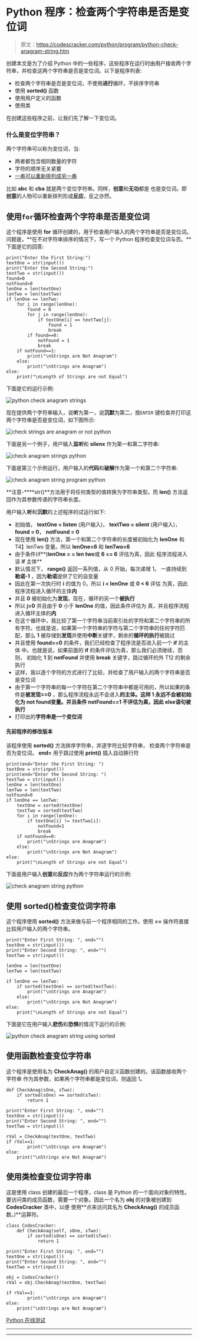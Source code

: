 # Python 程序：检查两个字符串是否是变位词

> 原文：<https://codescracker.com/python/program/python-check-anagram-string.htm>

创建本文是为了介绍 Python 中的一些程序，这些程序在运行时由用户接收两个字符串，并检查这两个字符串是否是变位词。以下是程序列表:

*   检查两个字符串是否是变位词，不使用**进行**循环，不排序字符串
*   使用 **sorted()** 函数
*   使用用户定义的函数
*   使用类

在创建这些程序之前，让我们先了解一下变位词。

### 什么是变位字符串？

两个字符串可以称为变位词，当:

*   两者都包含相同数量的字符
*   字符的顺序无关紧要
*   <u>一串可以重新排列成另一串</u>

比如 **abc** 和 **cba** 就是两个变位字符串。同样，**创意**和**无功**都是 也是变位词。即**创意**的人物可以重新排列形成**反应**，反之亦然。

## 使用`for`循环检查两个字符串是否是变位词

这个程序是使用 **for** 循环创建的，用于检查用户输入的两个字符串是否是变位词。 问题是，**在不对字符串排序的情况下，写一个 Python 程序检查变位词与否。**下面是它的回答:

```
print("Enter the First String:")
textOne = str(input())
print("Enter the Second String:")
textTwo = str(input())
found=0
notFound=0
lenOne = len(textOne)
lenTwo = len(textTwo)
if lenOne == lenTwo:
    for i in range(lenOne):
        found = 0
        for j in range(lenOne):
            if textOne[i] == textTwo[j]:
                found = 1
                break
        if found==0:
            notFound = 1
            break
    if notFound==1:
        print("\nStrings are Not Anagram")
    else:
        print("\nStrings are Anagram")
else:
    print("\nLength of Strings are not Equal")
```

下面是它的运行示例:

![python check anagram strings](img/cdbafd2ef59cc6814b370640897f1c7c.png)

现在提供两个字符串输入，说**听**为第一，说**沉默**为第二，按`ENTER` 键检查并打印这两个字符串是否是变位词，如下图所示:

![check strings are anagram or not python](img/65a23310201919b7d3258c852a3d9685.png)

下面是另一个例子，用户输入**监听**和 **silenx** 作为第一和第二字符串:

![check anagram strings python](img/4611f1695f865cf70a38515d60634da1.png)

下面是第三个示例运行，用户输入的**代码**和**破解**作为第一个和第二个字符串:

![check anagram string program python](img/7574490a77822aba8dd2d7b380799fa0.png)

**注意-****str()**方法用于将任何类型的值转换为字符串类型。而 **len()** 方法返回作为其参数传递的字符串长度。

用户输入**听**和**沉默**的上述程序的试运行如下:

*   初始值， **textOne = listen** (用户输入)， **textTwo = silent** (用户输入)， **found = 0**， **notFound = 0**
*   现在使用 **len()** 方法，第一个和第二个字符串的长度被初始化为 **lenOne** 和 T4】lenTwo 变量。所以 **lenOne=6** 和 **lenTwo=6**
*   由于条件(if**)**lenOne = = len two**或 **6 == 6** 评估为真，因此 程序流程进入该 **if** 主体**
*   默认情况下， **range()** 返回一系列值，从 0 开始，每次递增 1。 一直持续到**勒诺-1** ，因为**勒诺**提供了它的自变量
*   因此在第一次执行时 **i** 的值为 0，所以 **i < lenOne** 或 **0 < 6** 评估 为真，因此程序流程进入循环的主体**内**
*   并且 **0** 被初始化为**发现**。现在，循环的另一个**被执行**
*   所以 **j=0** 并且由于 **0** 小于 **lenOne** 的值，因此条件评估为 真，并且程序流程进入循环主体的**内**
*   在这个循环中，我比较了第一个字符串当前索引处的字符和第二个字符串的所有字符。也就是说，如果第一个字符串的字符与第二个字符串的任何字符匹配，那么 **1** 被存储到**发现**并使用**中断**关键字，剩余的**循环的执行**被跳过
*   并且使用 **found==0** 的条件，我们已经检查了程序流是否进入前一个 **if** 的主体 中。也就是说，如果前面的 **if** 的条件评估为真，那么我们必须继续，否则， 初始化 **1** 到 **notFound** 并使用 **break** 关键字，跳过循环的外 T12 的剩余执行
*   这样，我以逐个字符的方式进行了比较，并检查了用户输入的两个字符串是否是变位词
*   由于第一个字符串的每一个字符在第二个字符串中都是可用的，所以如果的条件是**被发现==0** ，那么程序流程永远不会进入**的主体。这样 1 永远不会被初始化为 **not found**变量。并且条件 **notFound==1** 不评估为真，因此 **else**语句被执行**
*   打印出的**字符串是一个变位词**

#### 先前程序的修改版本

该程序使用 **sorted()** 方法排序字符串，并逐字符比较字符串， 检查两个字符串是否为变位词。 **end=** 用于跳过使用 **print()** 插入自动换行符

```
print(end="Enter the First String: ")
textOne = str(input())
print(end="Enter the Second String: ")
textTwo = str(input())
lenOne = len(textOne)
lenTwo = len(textTwo)
notFound=0
if lenOne == lenTwo:
    textOne = sorted(textOne)
    textTwo = sorted(textTwo)
    for i in range(lenOne):
        if textOne[i] != textTwo[i]:
            notFound=1
            break
    if notFound==0:
        print("\nStrings are Anagram")
    else:
        print("\nStrings are Not Anagram")
else:
    print("\nLength of Strings are not Equal")
```

下面是用户输入**创意**和**反应**作为两个字符串运行的示例:

![check anagram string python](img/3f57080221e6f901c6450792d5bd3c72.png)

## 使用 sorted()检查变位词字符串

这个程序使用 **sorted()** 方法来做与前一个程序相同的工作。使用 **==** 操作符直接比较用户输入的两个字符串。

```
print("Enter First String: ", end="")
textOne = str(input())
print("Enter Second String: ", end="")
textTwo = str(input())

lenOne = len(textOne)
lenTwo = len(textTwo)

if lenOne == lenTwo:
    if sorted(textOne) == sorted(textTwo):
        print("\nStrings are Anagram")
    else:
        print("\nStrings are Not Anagram")
else:
    print("\nLength of Strings are not Equal")
```

下面是它在用户输入**悲伤**和**恐惧**的情况下运行的示例:

![python check anagram string using sorted](img/1b2a15d023182512430eec163f3301a3.png)

## 使用函数检查变位字符串

这个程序是使用名为 **CheckAnag()** 的用户自定义函数创建的。该函数接收两个字符串 作为其参数，如果两个字符串都是变位词，则返回 1。

```
def CheckAnag(sOne, sTwo):
    if sorted(sOne) == sorted(sTwo):
        return 1

print("Enter First String: ", end="")
textOne = str(input())
print("Enter Second String: ", end="")
textTwo = str(input())

rVal = CheckAnag(textOne, textTwo)
if rVal==1:
        print("\nStrings are Anagram")
else:
    print("\nStrings are Not Anagram")
```

## 使用类检查变位词字符串

这是使用 class 创建的最后一个程序，class 是 Python 的一个面向对象的特性。要访问类的成员函数，需要一个对象。因此一个名为 **obj** 的对象被创建到 **CodesCracker** 类中，以便 使用**点来访问其名为 **CheckAnag()** 的成员函数。)**运算符。

```
class CodesCracker:
    def CheckAnag(self, sOne, sTwo):
        if sorted(sOne) == sorted(sTwo):
            return 1

print("Enter First String: ", end="")
textOne = str(input())
print("Enter Second String: ", end="")
textTwo = str(input())

obj = CodesCracker()
rVal = obj.CheckAnag(textOne, textTwo)

if rVal==1:
        print("\nStrings are Anagram")
else:
    print("\nStrings are Not Anagram")
```

[Python 在线测试](/exam/showtest.php?subid=10)

* * *

* * *